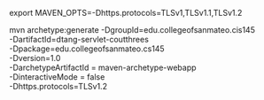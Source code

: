 export MAVEN_OPTS=-Dhttps.protocols=TLSv1,TLSv1.1,TLSv1.2

mvn archetype:generate -DgroupId=edu.collegeofsanmateo.cis145 \
-DartifactId=dtang-servlet-coutthrees \
-Dpackage=edu.collegeofsanmateo.cs145 \
-Dversion=1.0 \
-DarchetypeArtifactId = maven-archetype-webapp \
-DinteractiveMode = false \
-Dhttps.protocols=TLSv1.2
